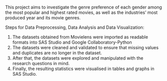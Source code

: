 This project aims to investigate the genre preference of each gender among the most popular and highest rated movies, as well as the industries’ most produced year and its movie genres.  

Steps for Data Preprocessing, Data Analysis and Data Visualization:
1. The datasets obtained from Movielens were imported as readable formats into SAS Studio and Google Collaboratory-Python
2. The datasets were cleaned and validated to ensure that missing values and duplicates are no longer in the dataset. 
3. After that, the datasets were explored and manipulated with the research questions in mind. 
4. Finally, the resulting statistics were visualised in tables and graphs in SAS Studio.  
